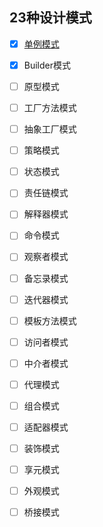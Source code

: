## 23种设计模式 ##
- [x] [单例模式](https://z593492734.github.io/2017/05/27/Design-Single/)
- [x] Builder模式
- [ ] 原型模式
- [ ] 工厂方法模式
- [ ] 抽象工厂模式
- [ ] 策略模式
- [ ] 状态模式
- [ ] 责任链模式
- [ ] 解释器模式
- [ ] 命令模式
- [ ] 观察者模式
- [ ] 备忘录模式
- [ ] 迭代器模式
- [ ] 模板方法模式
- [ ] 访问者模式
- [ ] 中介者模式
- [ ] 代理模式
- [ ] 组合模式
- [ ] 适配器模式
- [ ] 装饰模式
- [ ] 享元模式
- [ ] 外观模式
- [ ] 桥接模式






